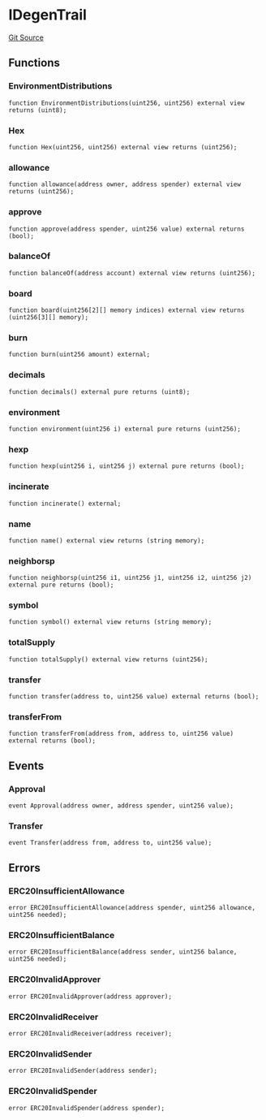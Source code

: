 # IDegenTrail
[Git Source](https://github.com/moonstream-to/degen-trail/blob/40af20e32bc776b1e486a03cb53609e6918f69b1/src/interfaces.sol)


## Functions
### EnvironmentDistributions


```solidity
function EnvironmentDistributions(uint256, uint256) external view returns (uint8);
```

### Hex


```solidity
function Hex(uint256, uint256) external view returns (uint256);
```

### allowance


```solidity
function allowance(address owner, address spender) external view returns (uint256);
```

### approve


```solidity
function approve(address spender, uint256 value) external returns (bool);
```

### balanceOf


```solidity
function balanceOf(address account) external view returns (uint256);
```

### board


```solidity
function board(uint256[2][] memory indices) external view returns (uint256[3][] memory);
```

### burn


```solidity
function burn(uint256 amount) external;
```

### decimals


```solidity
function decimals() external pure returns (uint8);
```

### environment


```solidity
function environment(uint256 i) external pure returns (uint256);
```

### hexp


```solidity
function hexp(uint256 i, uint256 j) external pure returns (bool);
```

### incinerate


```solidity
function incinerate() external;
```

### name


```solidity
function name() external view returns (string memory);
```

### neighborsp


```solidity
function neighborsp(uint256 i1, uint256 j1, uint256 i2, uint256 j2) external pure returns (bool);
```

### symbol


```solidity
function symbol() external view returns (string memory);
```

### totalSupply


```solidity
function totalSupply() external view returns (uint256);
```

### transfer


```solidity
function transfer(address to, uint256 value) external returns (bool);
```

### transferFrom


```solidity
function transferFrom(address from, address to, uint256 value) external returns (bool);
```

## Events
### Approval

```solidity
event Approval(address owner, address spender, uint256 value);
```

### Transfer

```solidity
event Transfer(address from, address to, uint256 value);
```

## Errors
### ERC20InsufficientAllowance

```solidity
error ERC20InsufficientAllowance(address spender, uint256 allowance, uint256 needed);
```

### ERC20InsufficientBalance

```solidity
error ERC20InsufficientBalance(address sender, uint256 balance, uint256 needed);
```

### ERC20InvalidApprover

```solidity
error ERC20InvalidApprover(address approver);
```

### ERC20InvalidReceiver

```solidity
error ERC20InvalidReceiver(address receiver);
```

### ERC20InvalidSender

```solidity
error ERC20InvalidSender(address sender);
```

### ERC20InvalidSpender

```solidity
error ERC20InvalidSpender(address spender);
```

